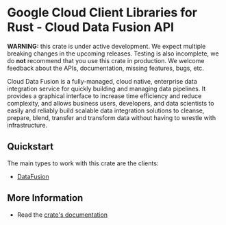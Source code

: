 # Google Cloud Client Libraries for Rust - Cloud Data Fusion API

<!-- Code generated by sidekick. DO NOT EDIT. -->

**WARNING:** this crate is under active development. We expect multiple breaking
changes in the upcoming releases. Testing is also incomplete, we do **not**
recommend that you use this crate in production. We welcome feedback about the
APIs, documentation, missing features, bugs, etc.

Cloud Data Fusion is a fully-managed, cloud native, enterprise data
integration service for     quickly building and managing data pipelines.
It provides a graphical interface to increase     time efficiency and
reduce complexity, and allows business users, developers, and data
scientists to easily and reliably build scalable data integration
solutions to cleanse,     prepare, blend, transfer and transform data
without having to wrestle with infrastructure.

## Quickstart

The main types to work with this crate are the clients:

* [DataFusion](https://docs.rs/google-cloud-datafusion-v1/latest/google_cloud_datafusion_v1/client/struct.DataFusion.html)

## More Information

* Read the [crate's documentation](https://docs.rs/google-cloud-datafusion-v1/latest/google-cloud-datafusion-v1)
